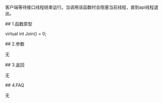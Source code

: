 <p>客户端等待接口线程结束运行。当调用该函数时会阻塞当前线程，直到api线程退出。</p>
<span class="anchor" id="dad3ec33-645f-4b34-9332-4fbff71ec3c6"></span>
## 1.函数原型
<p>virtual int Join() = 0;</p>
<span class="anchor" id="bcc5d42f-3d4c-4db7-b27a-f17690b2cec4"></span>
## 2.参数
<p>无</p>
<span class="anchor" id="838d9c35-b738-4402-96b2-1ffee00e4121"></span>
## 3.返回
<p>无</p>
<span class="anchor" id="0a12e447-8c9f-4d5d-98ea-499867806532"></span>
## 4.FAQ
<p>无</p>
